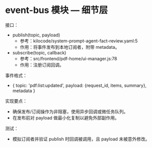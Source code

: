 # event-bus 模块 — 细节层

接口：
- publish(topic, payload)
  - 参考：kilocode/system-prompt-agent-fact-review.yaml:5
  - 作用：将事件发布到本地订阅者，附带 metadata。
- subscribe(topic, callback)
  - 参考：src/frontend/pdf-home/ui-manager.js:78
  - 作用：注册订阅回调。

事件格式：
- { topic: 'pdf:list:updated', payload: {request_id, items, summary}, metadata }

实现要点：
- 确保发布/订阅操作为非阻塞，使用异步回调或微任务队列。
- 在发布前对 payload 做最小化复制以避免外部副作用。

测试：
- 模拟订阅者并验证 publish 时回调被调用，且 payload 未被意外修改。